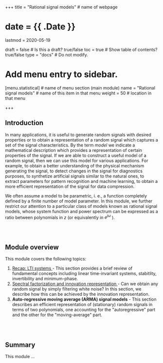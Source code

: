 +++
title = "Rational signal models"         # name of webpage

# date = {{ .Date }}
lastmod = 2020-05-19

draft = false  # Is this a draft? true/false
toc = true  # Show table of contents? true/false
type = "docs"  # Do not modify.

# Add menu entry to sidebar.
[menu.statistical]                       # name of menu section (main module)
  name = "Rational signal models"        # name of this item in that menu
  weight = 50                           # location in that menu

+++

## Introduction

In many applications, it is useful to generate random signals with desired properties or to obtain a representation of a random signal which captures a set of the signal characteristics.   By the term *model* we indicate a mathematical description which provides a representation of certain properties of the signal. If we are able to construct a useful model of a random signal, then we can use this model for various applications. For example, to obtain a better understanding of the physical mechanism generating the signal, to detect changes in the signal for diagnostics purposes, to synthetize artificial signals similar to the natural ones, to extract parameters for pattern recognition and machine learning, to obtain a more efficient representation of the signal for data compression.

We often assume a model to be parametric, i. e., a function completely defined by a finite number of model parameter. In this module, we further restrict our attention to a particular class of models known as rational signal models, whose system function and power spectrum can be expressed as a ratio between polynomials in $z$ (or equivalently in $e^{j\omega}$ ).

<br></br>

## Module overview
This module covers the following topics:

1. <a href="../statisticalsignalprocessing_rational_recap">Recap: LTI systems </a>- This section provides a brief review of fundamental concepts including linear time-invariant systems, stabitlity, invertibility and minimum-phase.
3. <a href="../statisticalsignalprocessing_rational_spectral_factorization">Spectral factorization and innovation representation </a>- Can we obtain any random signal by simply filtering white noise? In this section, we describe how this can be achieved by the innovation representation.
3. **Auto-regressive moving average (ARMA) signal models** - This section describes an efficient representation of (stationary) random signals in terms of two polynomials, one accounting for the "autoregressive" part and the other for the "moving-average" part.

<br></br>


## Summary

This module ...
